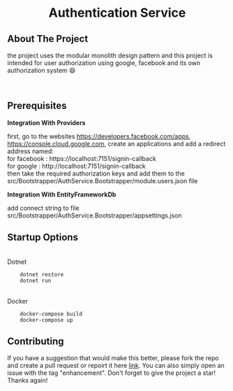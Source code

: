   <h1 align="center">Authentication Service</h1>

<!-- ABOUT THE PROJECT -->

## About The Project

the project uses the modular monolith design pattern and this project is intended for user authorization using google, facebook and its own authorization system :smile:

<br/>

## Prerequisites

<b>Integration With Providers</b>

first, go to the websites https://developers.facebook.com/apps, https://console.cloud.google.com, create an applications and add a redirect address named: </br>
for facebook : https://localhost:7151/signin-callback </br>
for google : http://localhost:7151/signin-callback </br>
then take the required authorization keys and add them to the src/Bootstrapper/AuthService.Bootstrapper/module.users.json file </br>

<b>Integration With EntityFrameworkDb</b>

add connect string to file src/Bootstrapper/AuthService.Bootstrapper/appsettings.json

## Startup Options

<br>Dotnet </br>

        dotnet restore
        dotnet run

<br>Docker</br>

        docker-compose build
        docker-compose up

## Contributing

If you have a suggestion that would make this better, please fork the repo and create a pull request or repoirt it here <a href="https://github.com/Michalzip/AuthService/issues">link</a>. You can also simply open an issue with the tag "enhancement".
Don't forget to give the project a star! Thanks again!
